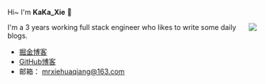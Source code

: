 <!--
 * @Description: 
 * @Author: xiehuaqiang
 * @FilePath: /Popxie/README.md
 * @Date: 2020-12-15 09:33:52
-->
Hi~ I'm **KaKa_Xie** 👋
 
<img align="right" src="https://github-readme-stats.vercel.app/api?username=Popxie&hide=stars&show_icons=true"/>  

I'm a 3 years working full stack engineer who likes to write some daily blogs.

- [掘金博客](https://juejin.cn/user/4160207730518871/posts)  
- [GitHub博客](https://popxie.github.io/kaka-blog/#/home)  
- 邮箱： mrxiehuaqiang@163.com

<!-- 
Here are some ideas to get you started:

- 🔭 I’m currently working on ...
- 🌱 I’m currently learning ...
- 👯 I’m looking to collaborate on ...
- 🤔 I’m looking for help with ...
- 💬 Ask me about ...
- 📫 How to reach me: ...
- 😄 Pronouns: ...
- ⚡ Fun fact: ... -->
